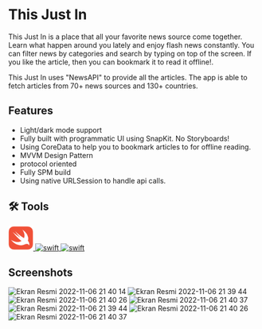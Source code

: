 # This Just In

This Just In is a place that all your favorite news source come together. Learn what happen around you lately and enjoy flash news constantly. You can filter news by categories and search by typing on top of the screen. If you like the article, then you can bookmark it to read it offline!. 

This Just In uses "NewsAPI" to provide all the articles. The app is able to fetch articles from 70+ news sources and 130+ countries. 

## Features

- Light/dark mode support
- Fully built with programmatic UI using SnapKit. No Storyboards!
- Using CoreData to help you to bookmark articles to for offline reading.
- MVVM Design Pattern
- protocol oriented 
- Fully SPM build
- Using native URLSession to handle api calls.

## 🛠 Tools

<a href="https://developer.apple.com/swift/" target="_blank" rel="noreferrer"> <img src="https://raw.githubusercontent.com/devicons/devicon/master/icons/swift/swift-original.svg" alt="swift" width="50" height="50"/> </a> <a align="left"> <a href="https://developer.apple.com/swift/" target="_blank" rel="noreferrer"> <img src="https://cdn.jsdelivr.net/gh/devicons/devicon/icons/xcode/xcode-plain.svg" alt="swift" width="50" height="50"/> </a> <a align="left"> <a href="https://developer.apple.com/swift/" target="_blank" rel="noreferrer"> <img src="https://cdn.jsdelivr.net/gh/devicons/devicon/icons/git/git-original.svg" alt="swift" width="50" height="50"/> </a> <a align="left">


## Screenshots
<img width="200" alt="Ekran Resmi 2022-11-06 21 40 14" src="https://github.com/evarilci/ThisJustIn/assets/10756418/7e4069bb-818f-4d49-b41c-8bacef29a410"> <img width="200" alt="Ekran Resmi 2022-11-06 21 39 44" src="https://github.com/evarilci/ThisJustIn/assets/10756418/2f5dc191-390d-4816-8a1c-fe1d7a42eeed"> <img width="200" alt="Ekran Resmi 2022-11-06 21 40 26" src="https://github.com/evarilci/ThisJustIn/assets/10756418/4655c7b1-dc62-47a7-a080-4cd00d52cefa"> <img width="200" alt="Ekran Resmi 2022-11-06 21 40 37" src="https://github.com/evarilci/ThisJustIn/assets/10756418/b921b730-cc4a-4ba4-bde7-cc5ed68b9968"><img width="200" alt="Ekran Resmi 2022-11-06 21 39 44" src="https://github.com/evarilci/ThisJustIn/assets/10756418/7ca62ab3-6142-42c6-8d2d-d1c21d8f40a2"> <img width="200" alt="Ekran Resmi 2022-11-06 21 40 26" src="https://github.com/evarilci/ThisJustIn/assets/10756418/95a0d84d-adb7-4b26-814a-dffe8bb52922"> <img width="200" alt="Ekran Resmi 2022-11-06 21 40 37" src="https://github.com/evarilci/ThisJustIn/assets/10756418/bc42d78a-82f0-42ee-8890-25e74aa134de">
